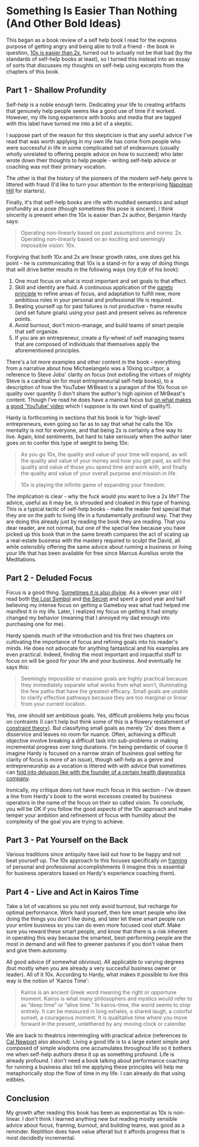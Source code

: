# Something Is Easier Than Nothing (And Other Bold Ideas)

This began as a book review of a self help book I read for the express purpose of getting angry and being able to troll a friend - the book in question, [10x is easier than 2x](https://10xeasierbook.com/), turned out to actually not be that bad (by the standards of self-help books at least), so I turned this instead into an essay of sorts that discusses my thoughts on self-help using excerpts from the chapters of this book.

## Part 1 - Shallow Profundity

Self-help is a noble enough term. Dedicating your life to creating artifacts that geniunely help people seems like a good use of time if it worked. However, my life long experience with books and media that are tagged with this label have turned me into a bit of a skeptic.

I suppose part of the reason for this skepticism is that any useful advice I've read that was worth applying in my own life has come from people who were successful in life in some complicated set of endeavours (usually wholly unrelated to offering people advice on how to succeed) who later wrote down their thoughts to help people - writing self-help advice or coaching was not their primary vocation.

The other is that the history of the pioneers of the modern self-help genre is littered with fraud (I'd like to turn your attention to the enterprising [Napolean Hill](https://en.wikipedia.org/wiki/Napoleon_Hill) for starters).

Finally, it's that self-help books are rife with muddled semantics and adopt profundity as a pose (though sometimes this pose is sincere). I think sincerity is present when the 10x is easier than 2x author, Benjamin Hardy says:

> Operating non-linearly based on past assumptions and norms: 2x. Operating non-linearly based on an exciting and seemingly impossible vision: 10x.

Forgiving that both 10x and 2x are linear growth rates, one does get his point - he is communicating that 10x is a stand-in for a way of doing things that will drive better results in the following ways (my tl;dr of his book):

1. One must focus on what is most important and set goals to that effect.
2. Skill and identity are fluid. A continuous application of the [pareto principle](https://en.wikipedia.org/wiki/Pareto_principle) to refine areas of focus, and adaptation to fulfill new, more ambitious roles in your personal and professional life is required.
3. Beating yourself up for past failures is not productive - frame results (and set future goals) using your past and present selves as reference points.
4. Avoid burnout, don't micro-manage, and build teams of smart people that self organize.
5. If you are an entrepreneur, create a fly-wheel of self managing teams that are composed of individuals that themselves apply the aforementioned principles.

There's a lot more examples and other content in the book - everything from a narrative about how Michaelangelo was a 10xing scultpor, a reference to Steve Jobs' clarity on focus (not extolling the virtues of mighty Steve is a cardinal sin for most entrepreneurial self-help books), to a description of how the YouTuber MrBeast is a paragon of the 10x focus on quality over quantity (I don't share the author's high opinion of MrBeast's content. Though I've read he does have a manical focus but [on what makes a good 'YouTube' video](https://kevinmunger.substack.com/p/in-the-belly-of-the-mrbeast) which I suppose is its own kind of quality?).

Hardy is forthcoming in sections that his book is for 'high-level' entrepreneurs, even going so far as to say that what he calls the 10x mentality is not for everyone, and that being 2x is certainly a fine way to live. Again, kind sentiments, but hard to take seriously when the author later goes on to confer this type of weight to being 10x:

> As you go 10x, the quality and value of your time will expand, as will the quality and value of your money and how you get paid, as will the quality and value of those you spend time and work with, and finally the quality and value of your overall purpose and mission in life.

> 10x is playing the infinite game of expanding your freedom.

The implication is clear - why the fuck would you want to live a 2x life? The advice, useful as it may be, is shrouded and cloaked in this type of framing. This is a typical tactic of self-help books - make the reader feel special that they are on the path to living life in a fundamentally profound way. That they are doing this already just by reading the book they are reading. That you dear reader, are not normal, but one of the special few because you have picked up this book that in the same breath compares the act of scaling up a real-estate business with the mastery required to sculpt the David, all while ostensibly offering the same advice about running a business or living your life that has been available for free since Marcus Aurelius wrote the Meditations.

## Part 2 - Deluded Focus

Focus is a good thing. [Sometimes it is also divine](https://en.wikipedia.org/wiki/Institute_of_Noetic_Sciences). As a eleven year old I read both [the Lost Symbol](https://en.wikipedia.org/wiki/The_Lost_Symbol) and [the Secret](https://en.wikipedia.org/wiki/The_Secret_(Byrne_book)) and spent a good year and half believing my intense focus on getting a Gameboy was what had helped me manifest it in my life. Later, I realized my focus on getting it had simply changed my behavior (meaning that I annoyed my dad enough into purchasing one for me).

Hardy spends much of the introduction and his first two chapters on cultivating the importance of focus and refining goals into his reader's minds. He does not advocate for anything fantastical and his examples are even practical. Indeed, finding the most important and impactful stuff to focus on will be good for your life and your business. And eventually he says this:

> Seemingly impossible or massive goals are highly practical because they immediately separate what works from what won’t, illuminating the few paths that have the greatest efficacy. Small goals are unable to clarify effective pathways because they are too marginal or linear from your current location.

Yes, one should set ambitious goals. Yes, difficult problems help you focus on contraints (I can't help but think some of this is a flowery restatement of [constraint theory](https://en.wikipedia.org/wiki/Theory_of_constraints)). But classifying small goals as merely '2x' does them a disservice and leaves no room for nuance. Often, achieving a difficult objective involve breaking a difficult task into sub-problems or making incremental progress over long durations. I'm being pendantic of course (I imagine Hardy is focused on a narrow strain of business goal setting for clarity of focus is more of an issue), though self-help as a genre and entrepreneurship as a vocation is littered with with advice that sometimes can [fold into delusion like with the founder of a certain health diagnostics company](https://en.wikipedia.org/wiki/Theranos).

Ironically, my critique does not have much focus in this section - I've drawn a line from Hardy's book to the worst excesses created by business operators in the name of the focus on their so called vision. To conclude, you will be OK if you follow the good aspects of the 10x approach and make temper your ambition and refinement of focus with humility about the complexity of the goal you are trying to achieve.

## Part 3 - Pat Yourself on the Back

Various traditions since antiquity have laid out how to be happy and not beat yourself up. The 10x approach to this focuses specifically on [framing](https://en.wikipedia.org/wiki/Framing_effect_(psychology)) of personal and professional accomplishments (I imagine this is essential for business operators based on Hardy's experience coaching them).

## Part 4 - Live and Act in Kairos Time

Take a lot of vacations so you not only avoid burnout, but recharge for optimal performance. Work hard yourself, then hire smart people who like doing the things you don't like doing, and later let these smart people run your entire business so you can do even more focused cool stuff. Make sure you reward these smart people, and know that there is a risk inherent in operating this way because the smartest, best-performing people are the most in demand and will flee to greener pastures if you don't value them and give them autonomy.

All good advice (if somewhat obivious). All applicable to varying degrees (but mostly when you are already a very succesful business owner or leader). All of it 10x. According to Hardy, what makes it possible to live this way is the notion of 'Kairos Time':

> Kairos is an ancient Greek word meaning the right or opportune moment. Kairos is what many philosophers and mystics would refer to as “deep time” or “alive time.” In kairos-time, the world seems to stop entirely. It can be measured in long exhales, a shared laugh, a colorful sunset, a courageous moment. It is qualitative time where you move forward in the present, untethered by any moving clock or calendar.

We are back to theatrics intermingling with practical advice (references to [Cal Newport](https://calnewport.com/deep-work-rules-for-focused-success-in-a-distracted-world/) also abound). Living a good life is to a large extent simple and composed of simple wisdoms one accumulates throughout life so it bothers me when self-help authors dress it up as something profound. Life is already profound. I don't need a book talking about performance coaching for running a business also tell me applying these principles will help me metaphorically stop the flow of time in my life. I can already do that using edibles.

## Conclusion

My growth after reading this book has been as exponential as 10x is non-linear. I don't think I learned anything new but reading mostly sensible advice about focus, framing, burnout, and building teams, was good as a reminder. Repitition does have value afterall but it affords progress that is most decidedly incremental.
